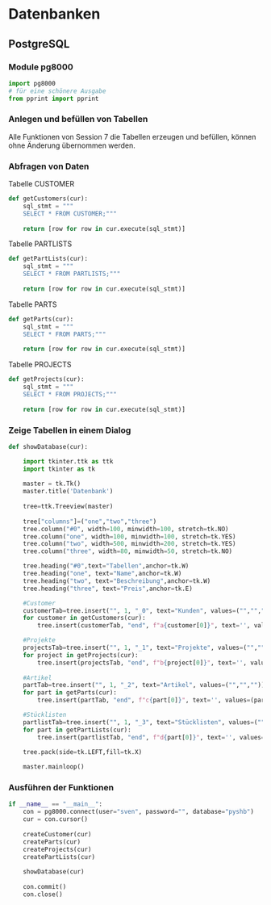 # Datenbanken

## PostgreSQL


### Module pg8000
```python
import pg8000
# für eine schönere Ausgabe
from pprint import pprint
```

### Anlegen und befüllen von Tabellen


Alle Funktionen von Session 7 die Tabellen erzeugen und befüllen, können ohne Änderung übernommen werden.   


### Abfragen von Daten

Tabelle CUSTOMER

```python
def getCustomers(cur):
    sql_stmt = """
    SELECT * FROM CUSTOMER;"""
        
    return [row for row in cur.execute(sql_stmt)]
```

Tabelle PARTLISTS

```python
def getPartLists(cur):
    sql_stmt = """
    SELECT * FROM PARTLISTS;"""
        
    return [row for row in cur.execute(sql_stmt)]
```

Tabelle PARTS

```python
def getParts(cur):
    sql_stmt = """
    SELECT * FROM PARTS;"""
        
    return [row for row in cur.execute(sql_stmt)]
```

Tabelle PROJECTS

```python
def getProjects(cur):
    sql_stmt = """
    SELECT * FROM PROJECTS;"""
        
    return [row for row in cur.execute(sql_stmt)]
```

### Zeige Tabellen in einem Dialog

```python
def showDatabase(cur):

    import tkinter.ttk as ttk
    import tkinter as tk
    
    master = tk.Tk()
    master.title('Datenbank')
    
    tree=ttk.Treeview(master)
    
    tree["columns"]=("one","two","three")
    tree.column("#0", width=100, minwidth=100, stretch=tk.NO)
    tree.column("one", width=100, minwidth=100, stretch=tk.YES)
    tree.column("two", width=500, minwidth=200, stretch=tk.YES)
    tree.column("three", width=80, minwidth=50, stretch=tk.NO)

    tree.heading("#0",text="Tabellen",anchor=tk.W)
    tree.heading("one", text="Name",anchor=tk.W)
    tree.heading("two", text="Beschreibung",anchor=tk.W)
    tree.heading("three", text="Preis",anchor=tk.E)

    #Customer
    customerTab=tree.insert("", 1, "_0", text="Kunden", values=("","",""))
    for customer in getCustomers(cur):
        tree.insert(customerTab, "end", f"a{customer[0]}", text='', values=(customer[1],customer[2], customer[3]))

    #Projekte
    projectsTab=tree.insert("", 1, "_1", text="Projekte", values=("","",""))
    for project in getProjects(cur):
        tree.insert(projectsTab, "end", f"b{project[0]}", text='', values=(project[1],project[2], project[3]))
    
    #Artikel
    partTab=tree.insert("", 1, "_2", text="Artikel", values=("","",""))
    for part in getParts(cur):
        tree.insert(partTab, "end", f"c{part[0]}", text='', values=(part[1],part[2], part[3]))

    #Stücklisten
    partlistTab=tree.insert("", 1, "_3", text="Stücklisten", values=("","",""))
    for part in getPartLists(cur):
        tree.insert(partlistTab, "end", f"d{part[0]}", text='', values=(part[1],part[2], part[3]))

    tree.pack(side=tk.LEFT,fill=tk.X)
    
    master.mainloop()
```


### Ausführen der Funktionen

```python
if __name__ == "__main__":
    con = pg8000.connect(user="sven", password="", database="pyshb")
    cur = con.cursor()
    
    createCustomer(cur)
    createParts(cur)
    createProjects(cur)
    createPartLists(cur)
    
    showDatabase(cur)
    
    con.commit()
    con.close()
```





